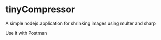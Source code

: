# tinyCompressor

A simple nodejs application for shrinking images using multer and sharp

Use it with Postman
